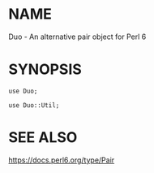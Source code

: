 
# NAME

Duo - An alternative pair object for Perl 6

# SYNOPSIS

```perl6
use Duo;

use Duo::Util;
```

# SEE ALSO

https://docs.perl6.org/type/Pair
